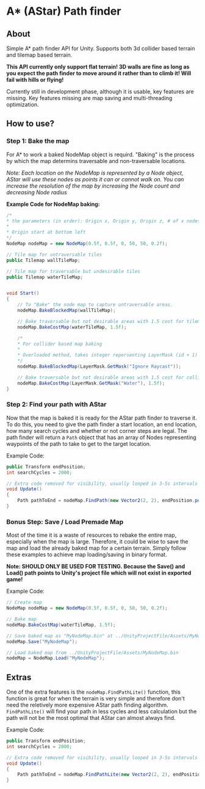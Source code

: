 # A* (AStar) Path finder

## About

Simple A* path finder API for Unity. Supports both 3d collider based terrain and tilemap based terrain. 

**This API currently only support flat terrain! 3D walls are fine as long as you expect the path finder to move around it rather than to climb it! Will fail with hills or flying!**

Currently still in development phase, although it is usable, key features are missing. Key features missing are map saving and multi-threading optimization.

## How to use?

### Step 1: Bake the map

For A* to work a baked NodeMap object is requird. "Baking" is the process by which the map determins traversable and non-traversable locations.

*Note: Each location on the NodeMap is represented by a Node object, AStar will use these nodes as points it can or cannot walk on. You can increase the resolution of the map by increasing the Node count and decreasing Node radius*

**Example Code for NodeMap baking:**
```C#
/*
* the parameters (in order): Origin x, Origin y, Origin z, # of x nodes, # of y nodes, radius of each nodes
* 
* Origin start at bottom left
*/
NodeMap nodeMap = new NodeMap(0.5f, 0.5f, 0, 50, 50, 0.2f);

// Tile map for untraversable tiles
public Tilemap wallTileMap;

// Tile map for traversable but undesirable tiles
public Tilemap waterTileMap;


void Start()
{
    // To "Bake" the node map to capture untraversable areas.
    nodeMap.BakeBlockedMap(wallTileMap);

    // Bake traversable but not desirable areas with 1.5 cost for tilemap based terrain
    nodeMap.BakeCostMap(waterTileMap, 1.5f);

    /* 
    * For collider based map baking
    * 
    * Overloaded method, takes integer repersenting LayerMask (id + 1) for *IGNORED* physics layer
    */
    nodeMap.BakeBlockedMap(LayerMask.GetMask("Ignore Raycast"));

    // Bake traversable but not desirable areas with 1.5 cost for collider based terrain
    nodeMap.BakeCostMap(LayerMask.GetMask("Water"), 1.5f);
}
```

### Step 2: Find your path with AStar

Now that the map is baked it is ready for the AStar path finder to traverse it. To do this, you need to give the path finder a start location, an end location, how many search cycles and whether or not corner steps are legal.
The path finder will return a ```Path``` object that has an array of Nodes representing waypoints of the path to take to get to the target location.

Example Code:
```C#
public Transform endPosition;
int searchCycles = 2000;

// Extra code removed for visibility, usually looped in 3-5s intervals for moving targets
void Update()
{
    Path pathToEnd = nodeMap.FindPath(new Vector2(2, 2), endPosition.position, searchCycles, true);
}
```

### Bonus Step: Save / Load Premade Map

Most of the time it is a waste of resources to rebake the entire map, especially when the map is large. Therefore, it could be wise to save the map and load the already baked map for a certain terrain. Simply follow these examples to achieve map loading/saving in binary format.

**Note: SHOULD ONLY BE USED FOR TESTING. 
Because the Save() and Load() path points to Unity's project file which will not exist in exported game!**

Example Code:

```C#
// Create map
NodeMap nodeMap = new NodeMap(0.5f, 0.5f, 0, 50, 50, 0.2f);

// Bake map
nodeMap.BakeCostMap(waterTileMap, 1.5f);

// Save baked map as "MyNodeMap.bin" at ../UnityProjectFile/Assets/MyNodeMap.bin
nodeMap.Save("MyNodeMap");

// Load baked map from ../UnityProjectFile/Assets/MyNodeMap.bin
nodeMap = NodeMap.Load("MyNodeMap");
```


## Extras

One of the extra features is the ```nodeMap.FindPathLite()``` function, this function is great for when the terrain is very simple and therefore don't need the reletively more expensive AStar path finding algorithm. ```FindPathLite()``` will find your path in less cycles and less calculation but the path will not be the most optimal that AStar can almost always find.

Example Code:
```C#
public Transform endPosition;
int searchCycles = 2000;

// Extra code removed for visibility, usually looped in 3-5s intervals for moving targets
void Update()
{
    Path pathToEnd = nodeMap.FindPathLite(new Vector2(2, 2), endPosition.position, searchCycles, true);
}
```
